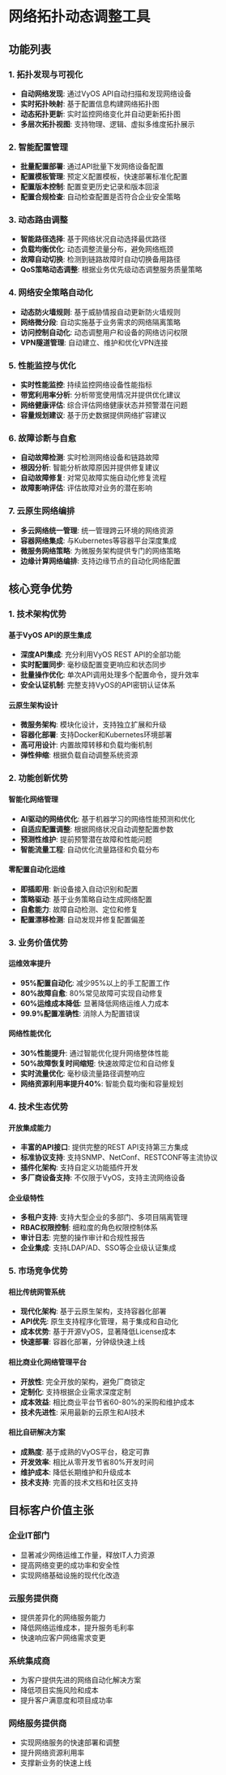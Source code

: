 # 网络拓扑动态调整工具

## 功能列表

### 1. 拓扑发现与可视化
- **自动网络发现**: 通过VyOS API自动扫描和发现网络设备
- **实时拓扑映射**: 基于配置信息构建网络拓扑图
- **动态拓扑更新**: 实时监控网络变化并自动更新拓扑图
- **多层次拓扑视图**: 支持物理、逻辑、虚拟多维度拓扑展示

### 2. 智能配置管理
- **批量配置部署**: 通过API批量下发网络设备配置
- **配置模板管理**: 预定义配置模板，快速部署标准化配置
- **配置版本控制**: 配置变更历史记录和版本回滚
- **配置合规检查**: 自动检查配置是否符合企业安全策略

### 3. 动态路由调整
- **智能路径选择**: 基于网络状况自动选择最优路径
- **负载均衡优化**: 动态调整流量分布，避免网络瓶颈
- **故障自动切换**: 检测到链路故障时自动切换备用路径
- **QoS策略动态调整**: 根据业务优先级动态调整服务质量策略

### 4. 网络安全策略自动化
- **动态防火墙规则**: 基于威胁情报自动更新防火墙规则
- **网络微分段**: 自动实施基于业务需求的网络隔离策略
- **访问控制自动化**: 动态调整用户和设备的网络访问权限
- **VPN隧道管理**: 自动建立、维护和优化VPN连接

### 5. 性能监控与优化
- **实时性能监控**: 持续监控网络设备性能指标
- **带宽利用率分析**: 分析带宽使用情况并提供优化建议
- **网络健康评估**: 综合评估网络健康状态并预警潜在问题
- **容量规划建议**: 基于历史数据提供网络扩容建议

### 6. 故障诊断与自愈
- **自动故障检测**: 实时检测网络设备和链路故障
- **根因分析**: 智能分析故障原因并提供修复建议
- **自动故障修复**: 对常见故障实施自动化修复流程
- **故障影响评估**: 评估故障对业务的潜在影响

### 7. 云原生网络编排
- **多云网络统一管理**: 统一管理跨云环境的网络资源
- **容器网络集成**: 与Kubernetes等容器平台深度集成
- **微服务网络策略**: 为微服务架构提供专门的网络策略
- **边缘计算网络编排**: 支持边缘节点的自动化网络配置

## 核心竞争优势

### 1. 技术架构优势

#### 基于VyOS API的原生集成
- **深度API集成**: 充分利用VyOS REST API的全部功能
- **实时配置同步**: 毫秒级配置变更响应和状态同步
- **批量操作优化**: 单次API调用处理多个配置命令，提升效率
- **安全认证机制**: 完整支持VyOS的API密钥认证体系

#### 云原生架构设计
- **微服务架构**: 模块化设计，支持独立扩展和升级
- **容器化部署**: 支持Docker和Kubernetes环境部署
- **高可用设计**: 内置故障转移和负载均衡机制
- **弹性伸缩**: 根据负载自动调整系统资源

### 2. 功能创新优势

#### 智能化网络管理
- **AI驱动的网络优化**: 基于机器学习的网络性能预测和优化
- **自适应配置调整**: 根据网络状况自动调整配置参数
- **预测性维护**: 提前预警潜在故障和性能问题
- **智能流量工程**: 自动优化流量路径和负载分布

#### 零配置自动化运维
- **即插即用**: 新设备接入自动识别和配置
- **策略驱动**: 基于业务策略自动生成网络配置
- **自愈能力**: 故障自动检测、定位和修复
- **配置漂移检测**: 自动发现并修复配置偏差

### 3. 业务价值优势

#### 运维效率提升
- **95%配置自动化**: 减少95%以上的手工配置工作
- **80%故障自愈**: 80%常见故障可实现自动修复
- **60%运维成本降低**: 显著降低网络运维人力成本
- **99.9%配置准确性**: 消除人为配置错误

#### 网络性能优化
- **30%性能提升**: 通过智能优化提升网络整体性能
- **50%故障恢复时间缩短**: 快速故障定位和自动修复
- **实时流量优化**: 毫秒级流量路径调整响应
- **网络资源利用率提升40%**: 智能负载均衡和容量规划

### 4. 技术生态优势

#### 开放集成能力
- **丰富的API接口**: 提供完整的REST API支持第三方集成
- **标准协议支持**: 支持SNMP、NetConf、RESTCONF等主流协议
- **插件化架构**: 支持自定义功能插件开发
- **多厂商设备支持**: 不仅限于VyOS，支持主流网络设备

#### 企业级特性
- **多租户支持**: 支持大型企业的多部门、多项目隔离管理
- **RBAC权限控制**: 细粒度的角色权限控制体系
- **审计日志**: 完整的操作审计和合规性报告
- **企业集成**: 支持LDAP/AD、SSO等企业级认证集成

### 5. 市场竞争优势

#### 相比传统网管系统
- **现代化架构**: 基于云原生架构，支持容器化部署
- **API优先**: 原生支持程序化管理，易于集成和自动化
- **成本优势**: 基于开源VyOS，显著降低License成本
- **快速部署**: 容器化部署，分钟级快速上线

#### 相比商业化网络管理平台
- **开放性**: 完全开放的架构，避免厂商锁定
- **定制化**: 支持根据企业需求深度定制
- **成本效益**: 相比商业平台节省60-80%的采购和维护成本
- **技术先进性**: 采用最新的云原生和AI技术

#### 相比自研解决方案
- **成熟度**: 基于成熟的VyOS平台，稳定可靠
- **开发效率**: 相比从零开发节省80%开发时间
- **维护成本**: 降低长期维护和升级成本
- **技术支持**: 完善的技术文档和社区支持

## 目标客户价值主张

### 企业IT部门
- 显著减少网络运维工作量，释放IT人力资源
- 提高网络变更的成功率和安全性
- 实现网络基础设施的现代化改造

### 云服务提供商
- 提供差异化的网络服务能力
- 降低网络运维成本，提升服务毛利率
- 快速响应客户网络需求变更

### 系统集成商
- 为客户提供先进的网络自动化解决方案
- 降低项目实施风险和成本
- 提升客户满意度和项目成功率

### 网络服务提供商
- 实现网络服务的快速部署和调整
- 提升网络资源利用率
- 支撑新业务的快速上线